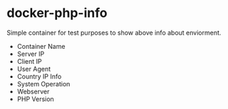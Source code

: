 # docker-php-info

Simple container for test purposes to show above info about enviorment.

- Container Name
- Server IP
- Client IP
- User Agent
- Country IP Info
- System Operation
- Webserver
- PHP Version 
